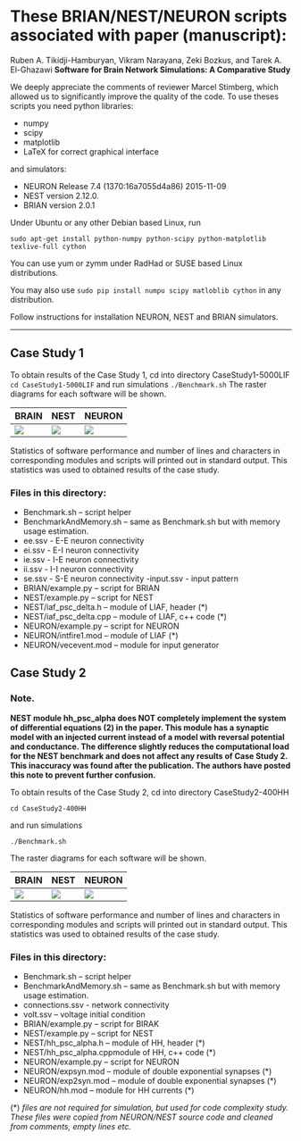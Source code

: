 # These BRIAN/NEST/NEURON scripts associated with paper (manuscript):
Ruben A. Tikidji-Hamburyan, Vikram Narayana, Zeki Bozkus, and Tarek A. El-Ghazawi
**Software for Brain Network Simulations: A Comparative Study**

We deeply appreciate the comments of reviewer Marcel Stimberg, which allowed us to significantly improve the quality of the code.
To use theses scripts you need python libraries:
- numpy
- scipy
- matplotlib
- LaTeX for correct graphical interface

and simulators:
- NEURON Release 7.4 (1370:16a7055d4a86) 2015-11-09
- NEST version 2.12.0.
- BRIAN version 2.0.1

Under Ubuntu or any other Debian based Linux, run
```
sudo apt-get install python-numpy python-scipy python-matplotlib texlive-full cython
```

You can use yum or zymm under RadHad or SUSE based Linux distributions.

You may also use `sudo pip install numpu scipy matloblib cython` in any distribution.

Follow instructions for installation NEURON, NEST and BRIAN simulators.

---

## Case Study 1
To obtain results of the Case Study 1, cd into directory CaseStudy1-5000LIF
``
cd CaseStudy1-5000LIF
``
and run simulations
``
./Benchmark.sh
``
The raster diagrams for each software will be shown.

|BRAIN|NEST |NEURON|
|-|-|-|
|![](CaseStudy1-5000LIF/CaseStudy1-5000LIF/CaseStudy1-BRIAN.jpg)|![](CaseStudy1-5000LIF/CaseStudy1-5000LIF/CaseStudy1-NEST.jpg)|![](CaseStudy1-5000LIF/CaseStudy1-5000LIF/CaseStudy1-NEURON.jpg)|

Statistics of software performance and number of lines and characters in corresponding modules and scripts will printed out in standard output. This statistics was used to obtained results of the case study.

### Files in this directory:
- Benchmark.sh – script helper
- BenchmarkAndMemory.sh – same as Benchmark.sh but with memory usage estimation.
- ee.ssv - E-E neuron connectivity
- ei.ssv - E-I neuron connectivity
- ie.ssv - I-E neuron connectivity
- ii.ssv - I-I neuron connectivity
- se.ssv - S-E neuron connectivity
 -input.ssv - input pattern
- BRIAN/example.py – script for BRIAN
- NEST/example.py – script for NEST
- NEST/iaf_psc_delta.h – module of LIAF, header (*)
- NEST/iaf_psc_delta.cpp – module of LIAF, c++ code (*)
- NEURON/example.py – script for NEURON
- NEURON/intfire1.mod – module of LIAF (*)
- NEURON/vecevent.mod – module for input generator

## Case Study 2

### Note.
**NEST module hh_psc_alpha does NOT completely implement the system of differential equations (2) in the paper.
This module has a synaptic model with an injected current instead of a model with reversal potential and conductance.
The difference slightly reduces the computational load for the NEST benchmark and does not affect any results of Case Study 2.
This inaccuracy was found after the publication. The authors have posted this note to prevent further confusion.**

To obtain results of the Case Study 2, cd into directory CaseStudy2-400HH
```
cd CaseStudy2-400HH
```
and run simulations
```
./Benchmark.sh
```
The raster diagrams for each software will be shown.

|BRAIN|NEST |NEURON|
|-|-|-|
|![](CaseStudy2-400HH/CaseStudy2-400HH/CaseStudy2-Brian.jpg)|![](CaseStudy2-400HH/CaseStudy2-400HH/CaseStudy2-NEST.jpg)|![](CaseStudy2-400HH/CaseStudy2-400HH/CaseStudy2-NEURON.jpg)|

Statistics of software performance and number of lines and characters in corresponding modules and scripts will printed out in standard output. This statistics was used to obtained results of the case study.

### Files in this directory:
- Benchmark.sh – script helper
- BenchmarkAndMemory.sh – same as Benchmark.sh but with memory usage estimation.
- connections.ssv - network connectivity
- volt.ssv – voltage initial condition
- BRIAN/example.py – script for BIRAK
- NEST/example.py – script for NEST
- NEST/hh_psc_alpha.h – module of HH, header (*)
- NEST/hh_psc_alpha.cppmodule of HH, c++ code (*)
- NEURON/example.py – script for NEURON
- NEURON/expsyn.mod – module of double exponential synapses (*)
- NEURON/exp2syn.mod – module of double exponential synapses (*)
- NEURON/hh.mod – module for HH currents (*)

(*) _files are not required for simulation, but used for code complexity study. These files were copied from NEURON/NEST source code and cleaned from comments, empty lines etc._